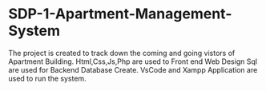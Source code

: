 # SDP-1-Apartment-Management-System
The project is created to track down the coming and going vistors of Apartment Building.
Html,Css,Js,Php are used to Front end Web Design 
Sql are used for Backend Database Create.
VsCode and Xampp Application are used to run the system.

